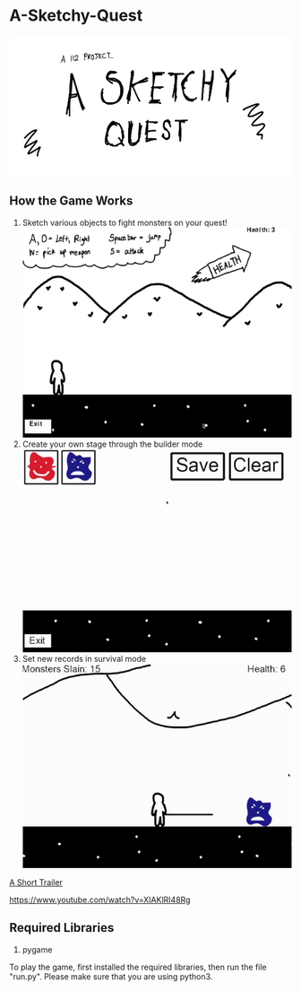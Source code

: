 # A-Sketchy-Quest

![Title Screen](https://raw.githubusercontent.com/Piratach/A-Sketchy-Quest/master/demogifs/title.png)

## How the Game Works
1. Sketch various objects to fight monsters on your quest!  
![Gameplay Demo](https://raw.githubusercontent.com/Piratach/A-Sketchy-Quest/master/demogifs/sketchDemo.gif)
2. Create your own stage through the builder mode  
![Builder Demo](https://raw.githubusercontent.com/Piratach/A-Sketchy-Quest/master/demogifs/builderDemo.gif)
3. Set new records in survival mode  
![Survival Demo](https://raw.githubusercontent.com/Piratach/A-Sketchy-Quest/master/demogifs/survivalDemo.gif)

<ins>A Short Trailer</ins>

https://www.youtube.com/watch?v=XIAKlRI48Rg

## Required Libraries
1. pygame  

To play the game, first installed the required libraries, then run the file "run.py".
Please make sure that you are using python3.
